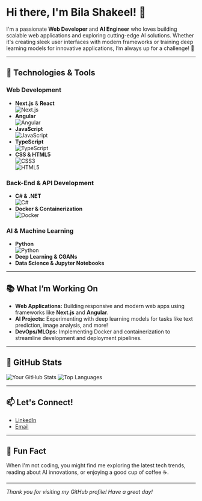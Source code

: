 # Hi there, I'm Bila Shakeel! 👋

I'm a passionate **Web Developer** and **AI Engineer** who loves building scalable web applications and exploring cutting-edge AI solutions. Whether it's creating sleek user interfaces with modern frameworks or training deep learning models for innovative applications, I’m always up for a challenge! 🚀

---

## 🔧 Technologies & Tools

### Web Development
- **Next.js** & **React**  
  ![Next.js](https://img.shields.io/badge/Next.js-000000?logo=next.js&logoColor=white)  
- **Angular**  
  ![Angular](https://img.shields.io/badge/Angular-DD0031?logo=angular&logoColor=white)  
- **JavaScript**  
  ![JavaScript](https://img.shields.io/badge/JavaScript-F7DF1E?logo=javascript&logoColor=black)  
- **TypeScript**  
  ![TypeScript](https://img.shields.io/badge/TypeScript-007ACC?logo=typescript&logoColor=white)  
- **CSS & HTML5**  
  ![CSS3](https://img.shields.io/badge/CSS3-1572B6?logo=css3&logoColor=white)  
  ![HTML5](https://img.shields.io/badge/HTML5-E34F26?logo=html5&logoColor=white)

### Back-End & API Development
- **C# & .NET**  
  ![C#](https://img.shields.io/badge/C%23-239120?logo=csharp&logoColor=white)
- **Docker & Containerization**  
  ![Docker](https://img.shields.io/badge/Docker-2496ED?logo=docker&logoColor=white)

### AI & Machine Learning
- **Python**  
  ![Python](https://img.shields.io/badge/Python-3776AB?logo=python&logoColor=white)
- **Deep Learning & CGANs**  
- **Data Science & Jupyter Notebooks**

---

## 📚 What I’m Working On

- **Web Applications:** Building responsive and modern web apps using frameworks like **Next.js** and **Angular**.
- **AI Projects:** Experimenting with deep learning models for tasks like text prediction, image analysis, and more!
- **DevOps/MLOps:** Implementing Docker and containerization to streamline development and deployment pipelines.

---

## 🚀 GitHub Stats

![Your GitHub Stats](https://github-readme-stats.vercel.app/api?bilal2134&show_icons=true&theme=radical)
![Top Languages](https://github-readme-stats.vercel.app/api/top-langs/?bilal2134&layout=compact&theme=radical)

---

## 📫 Let's Connect!

- [LinkedIn](https://www.linkedin.com/in/bilal-shakeel-ab2145279/)  
- [Email](mailto:bilalshakeel9@gmail.com)

---

## 🌟 Fun Fact

When I'm not coding, you might find me exploring the latest tech trends, reading about AI innovations, or enjoying a good cup of coffee ☕️.

---

*Thank you for visiting my GitHub profile! Have a great day!*

